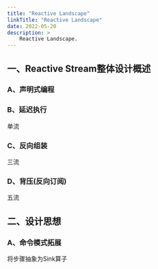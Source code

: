 ```yaml
---
title: "Reactive Landscape"
linkTitle: "Reactive Landscape"
date: 2022-05-20
description: >
    Reactive Landscape.
---
```


## 一、Reactive Stream整体设计概述

### A、声明式编程

### B、延迟执行

单流

### C、反向组装

三流

### D、背压(反向订阅)

五流

## 二、设计思想

### A、命令模式拓展

将步骤抽象为Sink算子
